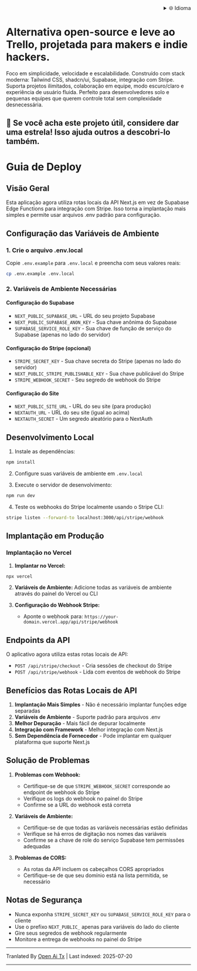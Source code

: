 <div align="right">
  <details>
    <summary >🌐 Idioma</summary>
    <div>
      <div align="center">
        <a href="https://openaitx.github.io/view.html?user=Uaghazade1&project=kanba&lang=en">English</a>
        | <a href="https://openaitx.github.io/view.html?user=Uaghazade1&project=kanba&lang=zh-CN">简体中文</a>
        | <a href="https://openaitx.github.io/view.html?user=Uaghazade1&project=kanba&lang=zh-TW">繁體中文</a>
        | <a href="https://openaitx.github.io/view.html?user=Uaghazade1&project=kanba&lang=ja">日本語</a>
        | <a href="https://openaitx.github.io/view.html?user=Uaghazade1&project=kanba&lang=ko">한국어</a>
        | <a href="https://openaitx.github.io/view.html?user=Uaghazade1&project=kanba&lang=hi">हिन्दी</a>
        | <a href="https://openaitx.github.io/view.html?user=Uaghazade1&project=kanba&lang=th">ไทย</a>
        | <a href="https://openaitx.github.io/view.html?user=Uaghazade1&project=kanba&lang=fr">Français</a>
        | <a href="https://openaitx.github.io/view.html?user=Uaghazade1&project=kanba&lang=de">Deutsch</a>
        | <a href="https://openaitx.github.io/view.html?user=Uaghazade1&project=kanba&lang=es">Español</a>
        | <a href="https://openaitx.github.io/view.html?user=Uaghazade1&project=kanba&lang=it">Itapano</a>
        | <a href="https://openaitx.github.io/view.html?user=Uaghazade1&project=kanba&lang=ru">Русский</a>
        | <a href="https://openaitx.github.io/view.html?user=Uaghazade1&project=kanba&lang=pt">Português</a>
        | <a href="https://openaitx.github.io/view.html?user=Uaghazade1&project=kanba&lang=nl">Nederlands</a>
        | <a href="https://openaitx.github.io/view.html?user=Uaghazade1&project=kanba&lang=pl">Polski</a>
        | <a href="https://openaitx.github.io/view.html?user=Uaghazade1&project=kanba&lang=ar">العربية</a>
        | <a href="https://openaitx.github.io/view.html?user=Uaghazade1&project=kanba&lang=fa">فارسی</a>
        | <a href="https://openaitx.github.io/view.html?user=Uaghazade1&project=kanba&lang=tr">Türkçe</a>
        | <a href="https://openaitx.github.io/view.html?user=Uaghazade1&project=kanba&lang=vi">Tiếng Việt</a>
        | <a href="https://openaitx.github.io/view.html?user=Uaghazade1&project=kanba&lang=id">Bahasa Indonesia</a>
      </div>
    </div>
  </details>
</div>

# Alternativa open-source e leve ao Trello, projetada para makers e indie hackers.

Foco em simplicidade, velocidade e escalabilidade.
Construído com stack moderna: Tailwind CSS, shadcn/ui, Supabase, integração com Stripe.
Suporta projetos ilimitados, colaboração em equipe, modo escuro/claro e experiência de usuário fluida.
Perfeito para desenvolvedores solo e pequenas equipes que querem controle total sem complexidade desnecessária.

## 🌟 Se você acha este projeto útil, considere dar uma estrela! Isso ajuda outros a descobri-lo também.

# Guia de Deploy

## Visão Geral
Esta aplicação agora utiliza rotas locais da API Next.js em vez de Supabase Edge Functions para integração com Stripe. Isso torna a implantação mais simples e permite usar arquivos .env padrão para configuração.

## Configuração das Variáveis de Ambiente

### 1. Crie o arquivo .env.local
Copie `.env.example` para `.env.local` e preencha com seus valores reais:


```bash
cp .env.example .env.local
```
### 2. Variáveis de Ambiente Necessárias

#### Configuração do Supabase
- `NEXT_PUBLIC_SUPABASE_URL` - URL do seu projeto Supabase
- `NEXT_PUBLIC_SUPABASE_ANON_KEY` - Sua chave anônima do Supabase
- `SUPABASE_SERVICE_ROLE_KEY` - Sua chave de função de serviço do Supabase (apenas no lado do servidor)

#### Configuração do Stripe (opcional)
- `STRIPE_SECRET_KEY` - Sua chave secreta do Stripe (apenas no lado do servidor)
- `NEXT_PUBLIC_STRIPE_PUBLISHABLE_KEY` - Sua chave publicável do Stripe
- `STRIPE_WEBHOOK_SECRET` - Seu segredo de webhook do Stripe

#### Configuração do Site
- `NEXT_PUBLIC_SITE_URL` - URL do seu site (para produção)
- `NEXTAUTH_URL` - URL do seu site (igual ao acima)
- `NEXTAUTH_SECRET` - Um segredo aleatório para o NextAuth

## Desenvolvimento Local

1. Instale as dependências:

```bash
npm install
```
2. Configure suas variáveis de ambiente em `.env.local`

3. Execute o servidor de desenvolvimento:

```bash
npm run dev
```
4. Teste os webhooks do Stripe localmente usando o Stripe CLI:

```bash
stripe listen --forward-to localhost:3000/api/stripe/webhook
```
## Implantação em Produção


### Implantação no Vercel

1. **Implantar no Vercel:**

```bash
npx vercel
```
2. **Variáveis de Ambiente:**
   Adicione todas as variáveis de ambiente através do painel do Vercel ou CLI

3. **Configuração do Webhook Stripe:**
   - Aponte o webhook para: `https://your-domain.vercel.app/api/stripe/webhook`

## Endpoints da API

O aplicativo agora utiliza estas rotas locais de API:

- `POST /api/stripe/checkout` - Cria sessões de checkout do Stripe
- `POST /api/stripe/webhook` - Lida com eventos de webhook do Stripe

## Benefícios das Rotas Locais de API

1. **Implantação Mais Simples** - Não é necessário implantar funções edge separadas
2. **Variáveis de Ambiente** - Suporte padrão para arquivos .env
3. **Melhor Depuração** - Mais fácil de depurar localmente
4. **Integração com Framework** - Melhor integração com Next.js
5. **Sem Dependência de Fornecedor** - Pode implantar em qualquer plataforma que suporte Next.js

## Solução de Problemas

1. **Problemas com Webhook:**
   - Certifique-se de que `STRIPE_WEBHOOK_SECRET` corresponde ao endpoint de webhook do Stripe
   - Verifique os logs do webhook no painel do Stripe
   - Confirme se a URL do webhook está correta

2. **Variáveis de Ambiente:**
   - Certifique-se de que todas as variáveis necessárias estão definidas
   - Verifique se há erros de digitação nos nomes das variáveis
   - Confirme se a chave de role do serviço Supabase tem permissões adequadas

3. **Problemas de CORS:**
   - As rotas da API incluem os cabeçalhos CORS apropriados
   - Certifique-se de que seu domínio está na lista permitida, se necessário

## Notas de Segurança

- Nunca exponha `STRIPE_SECRET_KEY` ou `SUPABASE_SERVICE_ROLE_KEY` para o cliente
- Use o prefixo `NEXT_PUBLIC_` apenas para variáveis do lado do cliente
- Gire seus segredos de webhook regularmente
- Monitore a entrega de webhooks no painel do Stripe



---

Tranlated By [Open Ai Tx](https://github.com/OpenAiTx/OpenAiTx) | Last indexed: 2025-07-20

---